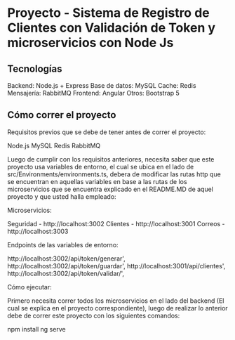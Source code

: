 # Proyecto - Sistema de Registro de Clientes con Validación de Token y microservicios con Node Js


## Tecnologías

Backend: Node.js + Express
Base de datos: MySQL
Cache: Redis
Mensajería: RabbitMQ
Frontend: Angular
Otros: Bootstrap 5



## Cómo correr el proyecto

Requisitos previos que se debe de tener antes de correr el proyecto:

Node.js
MySQL
Redis
RabbitMQ


Luego de cumplir con los requisitos anteriores, necesita saber que este proyecto usa variables de entorno,
el cual se ubica en el lado de src/Environments/environments.ts, debera de modificar las rutas http
que se encuentran en aquellas variables en base a las rutas de los microservicios que se encuentra 
explicado en el README.MD de aquel proyecto y que usted halla empleado:

Microservicios:

Seguridad - http://localhost:3002
Clientes - http://localhost:3001
Correos - http://localhost:3003


Endpoints de las variables de entorno:

http://localhost:3002/api/token/generar',
http://localhost:3002/api/token/guardar',
http://localhost:3001/api/clientes',
http://localhost:3002/api/token/validar/',



Cómo ejecutar:

Primero necesita correr todos los microservicios en el lado del backend (El cual se explica en el proyecto correspondiente), luego de realizar lo anterior debe de correr este proyecto con los siguientes comandos:

npm install
ng serve






